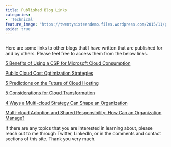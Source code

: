 ```yaml
---
title: Published Blog Links
categories:
- 'Technical'
feature_image: "https://twentysixteendemo.files.wordpress.com/2015/11/post.png"
aside: true
---
```




<figure class="wp-block-image size-large"><img src="https://captainhyperscaler.files.wordpress.com/2020/01/pexels-photo-355952.jpg?w=1024" alt="" class="wp-image-275"/></figure>


Here are some links to other blogs that I have written that are published for and by others.  Please feel free to access them from the below links. 

<a href="https://www.secure-24.com/5-benefits-of-using-a-csp-for-microsoft-cloud-consumption/" target="_blank" rel="noreferrer noopener" aria-label="5 Benefits of Using a CSP for Microsoft Cloud Consumption (opens in a new tab)">5 Benefits of Using a CSP for Microsoft Cloud Consumption</a>

<a href="https://www.secure-24.com/public-cloud-cost-optimization/" target="_blank" rel="noreferrer noopener" aria-label="Public Cloud Cost Optimization Strategies (opens in a new tab)">Public Cloud Cost Optimization Strategies</a>

<a href="https://www.secure-24.com/cloud-usage-predictions/" target="_blank" rel="noreferrer noopener" aria-label="5 Predictions on the Future of Cloud Hosting (opens in a new tab)">5 Predictions on the Future of Cloud Hosting</a>

<a href="https://www.secure-24.com/multi-cloud-transformation/">5 Considerations for Cloud Transformation</a>

<a href="https://www.secure-24.com/multi-cloud-strategy-shapes-organizations/">4 Ways a Multi-cloud Strategy Can Shape an Organization</a>

<a href="https://www.secure-24.com/multi-cloud-adoption/">Multi-cloud Adoption and Shared Responsibility: How Can an Organization Manage?</a>

If there are any topics that you are interested in learning about, please reach out to me through Twitter, LinkedIn, or in the comments and contact sections of this site. Thank you very much. 
